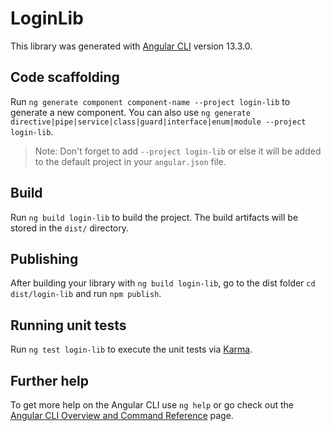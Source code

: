 # LoginLib

This library was generated with [Angular CLI](https://github.com/angular/angular-cli) version 13.3.0.

## Code scaffolding

Run `ng generate component component-name --project login-lib` to generate a new component. You can also use `ng generate directive|pipe|service|class|guard|interface|enum|module --project login-lib`.
> Note: Don't forget to add `--project login-lib` or else it will be added to the default project in your `angular.json` file. 

## Build

Run `ng build login-lib` to build the project. The build artifacts will be stored in the `dist/` directory.

## Publishing

After building your library with `ng build login-lib`, go to the dist folder `cd dist/login-lib` and run `npm publish`.

## Running unit tests

Run `ng test login-lib` to execute the unit tests via [Karma](https://karma-runner.github.io).

## Further help

To get more help on the Angular CLI use `ng help` or go check out the [Angular CLI Overview and Command Reference](https://angular.io/cli) page.
